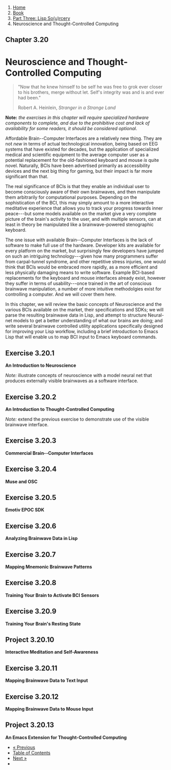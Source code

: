 <ol class="breadcrumb">
  <li><a href="/">Home</a></li>
  <li><a href="/book/">Book</a></li>
  <li><a href="/book/3-00-00-overview/">Part Three: Lisp So(u)rcery</a></li>
  <li class="active">Neuroscience and Thought-Controlled Computing</li>
</ol>

## Chapter 3.20

# Neuroscience and Thought-Controlled Computing

> "Now that he knew himself to be self he was free to grok ever closer to his brothers, merge without let. Self's integrity was and is and ever had been."
> <footer>Robert A. Heinlein, <em>Stranger in a Strange Land</em></footer>

**Note:** *the exercises in this chapter will require specialized hardware components to complete, and due to the prohibitive cost and lack of availability for some readers, it should be considered optional*.

Affordable Brain--Computer Interfaces are a relatively new thing.  They are not *new* in terms of actual technological innovation, being based on EEG systems that have existed for decades, but the application of specialized medical and scientific equipment to the average computer user as a potential replacement for the old-fashioned keyboard and mouse *is* quite novel.  Naturally, BCIs have been advertised primarily as accessibility devices and the next big thing for gaming, but their impact is far more significant than that.

The real significance of BCIs is that they enable an individual user to become consciously aware of their own brainwaves, and then manipulate them arbitrarily for computational purposes.  Depending on the sophistication of the BCI, this may simply amount to a more interactive meditative experience that allows you to track your progress towards inner peace---but some models available on the market give a very complete picture of the brain's activity to the user, and with multiple sensors, can at least in theory be manipulated like a brainwave-powered stenographic keyboard.

The one issue with available Brain--Computer Interfaces is the lack of software to make full use of the hardware.  Developer kits are available for every platform on the market, but surprisingly few developers have jumped on such an intriguing technology---given how many programmers suffer from carpal-tunnel syndrome, and other repetitive stress injuries, one would think that BCIs would be embraced more rapidly, as a more efficient and less physically damaging means to write software. Example BCI-based replacements for the keyboard and mouse interfaces already exist, however they suffer in terms of usability---once trained in the art of conscious brainwave manipulation, a number of more intuitive methodolgies exist for controlling a computer.  And we will cover them here.

In this chapter, we will review the basic concepts of Neuroscience and the various BCIs available on the market, their specifications and SDKs; we will parse the resulting brainwave data in Lisp, and attempt to structure Neural-net models to get a better understanding of what our brains are doing; and write several brainwave controlled utility applications specifically designed for improving your Lisp workflow, including a brief introduction to Emacs Lisp that will enable us to map BCI input to Emacs keyboard commands.

## Exercise 3.20.1

**An Introduction to Neuroscience**

*Note:* illustrate concepts of neuroscience with a model neural net that produces externally visible brainwaves as a software interface.

## Exercise 3.20.2

**An Introduction to Thought-Controlled Computing**

*Note:* extend the previous exercise to demonstrate use of the visible brainwave interface.

## Exercise 3.20.3

**Commercial Brain--Computer Interfaces**

## Exercise 3.20.4

**Muse and OSC**

## Exercise 3.20.5

**Emotiv EPOC SDK**

## Exercise 3.20.6

**Analyzing Brainwave Data in Lisp**

## Exercise 3.20.7

**Mapping Mnemonic Brainwave Patterns**

## Exercise 3.20.8

**Training Your Brain to Activate BCI Sensors**

## Exercise 3.20.9

**Training Your Brain's Resting State**

## Project 3.20.10

**Interactive Meditation and Self-Awareness**

## Exercise 3.20.11

**Mapping Brainwave Data to Text Input**

## Exercise 3.20.12

**Mapping Brainwave Data to Mouse Input**

## Project 3.20.13

**An Emacs Extension for Thought-Controlled Computing**

<ul class="pager">
  <li class="previous"><a href="/book/3-19-00-space-tech/">&laquo; Previous</a></li>
  <li><a href="/book/">Table of Contents</a></li>
  <li class="next"><a href="/book/3-21-00-lispos/">Next &raquo;</a><li>
</ul>
